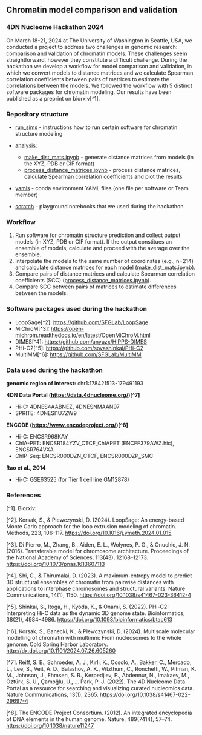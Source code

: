 ## Chromatin model comparison and validation

### 4DN Nucleome Hackathon 2024

On March 18-21, 2024 at The University of Washington in Seattle, USA, we conducted a project to address two challenges in genomic research: comparison and validation of chromatin models. These challenges seem straightforward, however they constitute a difficult challenge. During the hackathon we develop a workflow for model comparison and validation, in which we convert models to distance matrices and we calculate Spearman correlation coefficients between pairs of matrices to estimate the correlations between the models. We followed the workflow with 5 distinct software packages for chromatin modeling. Our results have been published as a preprint on biorxiv[^1].


### Repository structure

- [run_sims](https://github.com/SFGLab/Polymer_model_benchmark/tree/main/run_sims) - instructions how to run certain software for chromatin structure modeling
- [analysis:](https://github.com/SFGLab/Polymer_model_benchmark/tree/main/analysis)

    - [make_dist_mats.ipynb](https://github.com/SFGLab/Polymer_model_benchmark/blob/main/analysis/make_dist_mats.ipynb) - generate distance matrices from models (in the XYZ, PDB or CIF format)
    - [process_distance_matrices.ipynb](https://github.com/SFGLab/Polymer_model_benchmark/blob/main/analysis/process_distance_matrices.ipynb) - process distance matrices, calculate Spearman correlation coefficients and plot the results

- [yamls](https://github.com/SFGLab/Polymer_model_benchmark/tree/main/yamls) - conda environment YAML files (one file per software or Team member)

- [scratch](https://github.com/SFGLab/Polymer_model_benchmark/tree/main/scratch) - playground notebooks that we used during the hackathon


### Workflow

1. Run software for chromatin structure prediction and collect output models (in XYZ, PDB or CIF format). If the output constitues an ensemble of models, calculate and proceed with the average over the ensemble.
2. Interpolate the models to the same number of coordinates (e.g., n=214) and calculate distance matrices for each model ([make_dist_mats.ipynb](https://github.com/SFGLab/Polymer_model_benchmark/blob/main/analysis/make_dist_mats.ipynb)).
3. Compare pairs of distance matrices and calculate Spearman correlation coefficients (SCC) ([process_distance_matrices.ipynb](https://github.com/SFGLab/Polymer_model_benchmark/blob/main/analysis/process_distance_matrices.ipynb)).
4. Compare SCC between pairs of matrices to estimate differences between the models.


### Software packages used during the hackathon
- LoopSage[^2]: https://github.com/SFGLab/LoopSage
- MiChroM[^3]: https://open-michrom.readthedocs.io/en/latest/OpenMiChroM.html
- DIMES[^4]: https://github.com/anyuzx/HIPPS-DIMES
- PHi-C2[^5]: https://github.com/soyashinkai/PHi-C2
- MultiMM[^6]: https://github.com/SFGLab/MultiMM


### Data used during the hackathon

**genomic region of interest:** chr1:178421513-179491193

**4DN Data Portal (https://data.4dnucleome.org/)[^7]**
- Hi-C: 4DNES4AABNEZ, 4DNESNMAAN97
- SPRITE: 4DNESI1U7ZW9

**ENCODE (https://www.encodeproject.org/)[^8]**
- Hi-C: ENCSR968KAY
- ChIA-PET: ENCSR184YZV_CTCF_ChIAPET (ENCFF379AWZ.hic), ENCSR764VXA
- ChIP-Seq: ENCSR000DZN_CTCF, ENCSR000DZP_SMC

**Rao et al., 2014**
- Hi-C: GSE63525 (for Tier 1 cell line GM12878)


### References

[^1]. Biorxiv:

[^2]. Korsak, S., & Plewczynski, D. (2024). LoopSage: An energy-based Monte Carlo approach for the loop extrusion modeling of chromatin. Methods, 223, 106–117. https://doi.org/10.1016/j.ymeth.2024.01.015

[^3]. Di Pierro, M., Zhang, B., Aiden, E. L., Wolynes, P. G., & Onuchic, J. N. (2016). Transferable model for chromosome architecture. Proceedings of the National Academy of Sciences, 113(43), 12168–12173. https://doi.org/10.1073/pnas.1613607113

[^4]. Shi, G., & Thirumalai, D. (2023). A maximum-entropy model to predict 3D structural ensembles of chromatin from pairwise distances with applications to interphase chromosomes and structural variants. Nature Communications, 14(1), 1150. https://doi.org/10.1038/s41467-023-36412-4

[^5]. Shinkai, S., Itoga, H., Kyoda, K., & Onami, S. (2022). PHi-C2: Interpreting Hi-C data as the dynamic 3D genome state. Bioinformatics, 38(21), 4984–4986. https://doi.org/10.1093/bioinformatics/btac613

[^6]. Korsak, S., Banecki, K., & Plewczynski, D. (2024). Multiscale molecular modelling of chromatin with multimm: From nucleosomes to the whole genome. Cold Spring Harbor Laboratory. http://dx.doi.org/10.1101/2024.07.26.605260

[^7]. Reiff, S. B., Schroeder, A. J., Kırlı, K., Cosolo, A., Bakker, C., Mercado, L., Lee, S., Veit, A. D., Balashov, A. K., Vitzthum, C., Ronchetti, W., Pitman, K. M., Johnson, J., Ehmsen, S. R., Kerpedjiev, P., Abdennur, N., Imakaev, M., Öztürk, S. U., Çamoğlu, U., … Park, P. J. (2022). The 4D Nucleome Data Portal as a resource for searching and visualizing curated nucleomics data. Nature Communications, 13(1), 2365. https://doi.org/10.1038/s41467-022-29697-4

[^8]. The ENCODE Project Consortium. (2012). An integrated encyclopedia of DNA elements in the human genome. Nature, 489(7414), 57–74. https://doi.org/10.1038/nature11247
